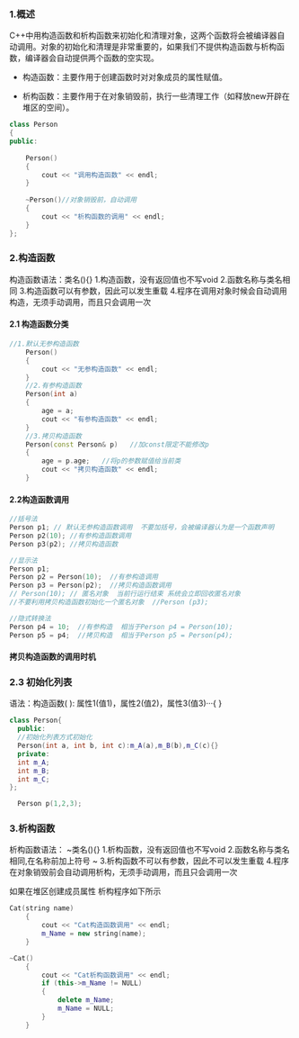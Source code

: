 ### 1.概述

C++中用构造函数和析构函数来初始化和清理对象，这两个函数将会被编译器自动调用。对象的初始化和清理是非常重要的，如果我们不提供构造函数与析构函数，编译器会自动提供两个函数的空实现。

- 构造函数：主要作用于创建函数时对对象成员的属性赋值。

- 析构函数：主要作用于在对象销毁前，执行一些清理工作（如释放new开辟在堆区的空间）。

```C++
class Person
{
public:
  
	Person()
	{
		cout << "调用构造函数" << endl;
	}
  
	~Person()//对象销毁前，自动调用
	{
		cout << "析构函数的调用" << endl;
	}
};
```

###  2.构造函数

构造函数语法：类名(){}
1.构造函数，没有返回值也不写void
2.函数名称与类名相同
3.构造函数可以有参数，因此可以发生重载
4.程序在调用对象时候会自动调用构造，无须手动调用，而且只会调用一次

#### 2.1 构造函数分类

```C++
//1.默认无参构造函数
    Person()
    {
        cout << "无参构造函数" << endl;
    }
    //2.有参构造函数
    Person(int a)
    {
        age = a;
        cout << "有参构造函数" << endl;
    }
    //3.拷贝构造函数
    Person(const Person& p)   //加const限定不能修改p
    {
        age = p.age;   //将p的参数赋值给当前类
        cout << "拷贝构造函数" << endl;
    }

```

#### 2.2构造函数调用

```C++
//括号法
Person p1; // 默认无参构造函数调用  不要加括号，会被编译器认为是一个函数声明
Person p2(10); //有参构造函数调用
Person p3(p2); //拷贝构造函数

//显示法
Person p1;
Person p2 = Person(10);  //有参构造调用   
Person p3 = Person(p2);  //拷贝构造函数调用  
// Person(10); // 匿名对象  当前行运行结束 系统会立即回收匿名对象
//不要利用拷贝构造函数初始化一个匿名对象  //Person (p3);

//隐式转换法
Person p4 = 10;  //有参构造  相当于Person p4 = Person(10);
Person p5 = p4;  //拷贝构造  相当于Person p5 = Person(p4);

```



#### 拷贝构造函数的调用时机



### 2.3 初始化列表

语法：构造函数( ): 属性1(值1)，属性2(值2)，属性3(值3)···{ }

```C++
class Person{
  public:
  //初始化列表方式初始化
  Person(int a, int b, int c):m_A(a),m_B(b),m_C(c){}
  private:
  int m_A;
  int m_B;
  int m_C;
};

  Person p(1,2,3);
```



### 3.析构函数

析构函数语法： ~类名(){}
1.析构函数，没有返回值也不写void
2.函数名称与类名相同,在名称前加上符号 ~
3.析构函数不可以有参数，因此不可以发生重载
4.程序在对象销毁前会自动调用析构，无须手动调用，而且只会调用一次




如果在堆区创建成员属性  析构程序如下所示

```C++
Cat(string name)
    {
        cout << "Cat构造函数调用" << endl;
        m_Name = new string(name);
    }

~Cat()
    {
        cout << "Cat析构函数调用" << endl;
        if (this->m_Name != NULL)
        {
            delete m_Name;
            m_Name = NULL;
        }
    }
```





